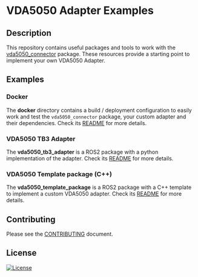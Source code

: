 # VDA5050 Adapter Examples

## Description

This repository contains useful packages and tools to work with the [vda5050_connector](https://github.com/inorbit-ai/ros_amr_interop/tree/galactic-devel/vda5050_connector)
package. These resources provide a starting point to implement your own VDA5050 Adapter.

## Examples

### Docker

The **docker** directory contains a build / deployment configuration to easily work and test the
`vda5050_connector` package, your custom adapter and their dependencies. Check its [README](/docker/README.md)
for more details.

### VDA5050 TB3 Adapter

The **vda5050_tb3_adapter** is a ROS2 package with a python implementation of the adapter. Check its
[README](/vda5050_tb3_adapter/README.md) for more details.

### VDA5050 Template package (C++)

The **vda5050_template_package** is a ROS2 package with a C++ template to implement a custom VDA5050
adapter. Check its [README](/vda5050_template_package/README.md) for more details.

## Contributing

Please see the [CONTRIBUTING](CONTRIBUTING.md) document.

## License

[![License](https://img.shields.io/badge/License-BSD_3--Clause-blue.svg)](LICENSE)